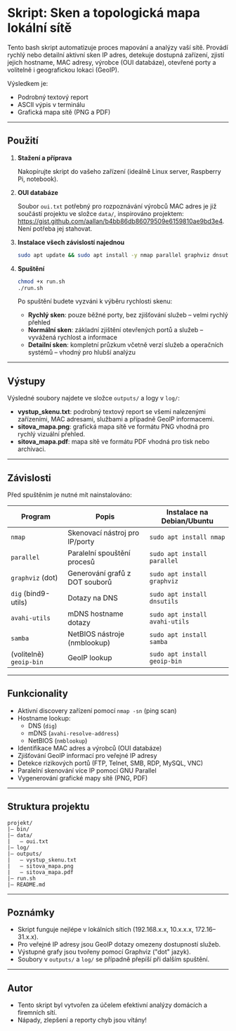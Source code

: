 # Skript: **Sken a topologická mapa lokální sítě**

Tento bash skript automatizuje proces mapování a analýzy vaší sítě. Provádí rychlý nebo detailní aktivní sken IP adres, detekuje dostupná zařízení, zjistí jejich hostname, MAC adresy, výrobce (OUI databáze), otevřené porty a volitelně i geografickou lokaci (GeoIP).

Výsledkem je:
- Podrobný textový report
- ASCII výpis v terminálu
- Grafická mapa sítě (PNG a PDF)

---

## Použití

1. **Stažení a příprava**

   Nakopírujte skript do vašeho zařízení (ideálně Linux server, Raspberry Pi, notebook).

2. **OUI databáze**

   Soubor `oui.txt` potřebný pro rozpoznávání výrobců MAC adres je již součástí projektu ve složce `data/`, inspirováno projektem: https://gist.github.com/aallan/b4bb86db86079509e6159810ae9bd3e4. Není potřeba jej stahovat.

3. **Instalace všech závislostí najednou**

   ```bash
   sudo apt update && sudo apt install -y nmap parallel graphviz dnsutils avahi-utils samba geoip-bin
   ```

4. **Spuštění**

   ```bash
   chmod +x run.sh
   ./run.sh
   ```

   Po spuštění budete vyzváni k výběru rychlosti skenu:

   - **Rychlý sken**: pouze běžné porty, bez zjišťování služeb – velmi rychlý přehled
   - **Normální sken**: základní zjištění otevřených portů a služeb – vyvážená rychlost a informace
   - **Detailní sken**: kompletní průzkum včetně verzí služeb a operačních systémů – vhodný pro hlubší analýzu

---

## Výstupy

Výsledné soubory najdete ve složce `outputs/` a logy v `log/`:

- **vystup_skenu.txt**: podrobný textový report se všemi nalezenými zařízeními, MAC adresami, službami a případně GeoIP informacemi.
- **sitova_mapa.png**: grafická mapa sítě ve formátu PNG vhodná pro rychlý vizuální přehled.
- **sitova_mapa.pdf**: mapa sítě ve formátu PDF vhodná pro tisk nebo archivaci.

---

## Závislosti

Před spuštěním je nutné mít nainstalováno:

| Program         | Popis                      | Instalace na Debian/Ubuntu                |
|-----------------|-----------------------------|-------------------------------------------|
| `nmap`          | Skenovací nástroj pro IP/porty | `sudo apt install nmap`                  |
| `parallel`      | Paralelní spouštění procesů | `sudo apt install parallel`              |
| `graphviz` (dot)| Generování grafů z DOT souborů | `sudo apt install graphviz`              |
| `dig` (bind9-utils)| Dotazy na DNS            | `sudo apt install dnsutils`               |
| `avahi-utils`   | mDNS hostname dotazy         | `sudo apt install avahi-utils`            |
| `samba`         | NetBIOS nástroje (nmblookup)  | `sudo apt install samba`                 |
| (volitelně) `geoip-bin` | GeoIP lookup       | `sudo apt install geoip-bin`              |

---

## Funkcionality

- Aktivní discovery zařízení pomocí `nmap -sn` (ping scan)
- Hostname lookup:
  - DNS (`dig`)
  - mDNS (`avahi-resolve-address`)
  - NetBIOS (`nmblookup`)
- Identifikace MAC adres a výrobců (OUI databáze)
- Zjišťování GeoIP informací pro veřejné IP adresy
- Detekce rizikových portů (FTP, Telnet, SMB, RDP, MySQL, VNC)
- Paralelní skenování více IP pomocí GNU Parallel
- Vygenerování grafické mapy sítě (PNG, PDF)

---

## Struktura projektu

```
projekt/
|— bin/
|— data/
|   — oui.txt
|— log/
|— outputs/
|   — vystup_skenu.txt
|   — sitova_mapa.png
|   — sitova_mapa.pdf
|— run.sh
|— README.md
```

---

## Poznámky

- Skript funguje nejlépe v lokálních sítích (192.168.x.x, 10.x.x.x, 172.16–31.x.x).
- Pro veřejné IP adresy jsou GeoIP dotazy omezeny dostupností služeb.
- Výstupné grafy jsou tvořeny pomocí Graphviz ("dot" jazyk).
- Soubory v `outputs/` a `log/` se případně přepíší při dalším spuštění.

---

## Autor

- Tento skript byl vytvořen za účelem efektivní analýzy domácích a firemních sítí.
- Nápady, zlepšení a reporty chyb jsou vítány!
